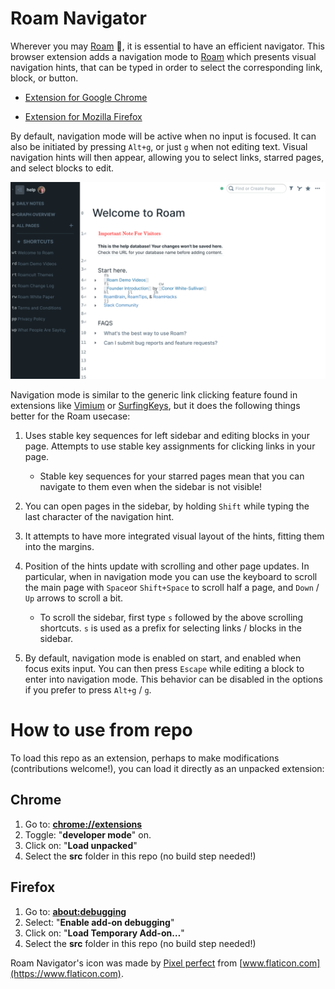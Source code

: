 # Roam Navigator

Wherever you may [Roam][] :metal:, it is essential to have an
efficient navigator. This browser extension adds a navigation mode to
[Roam][] which presents visual navigation hints, that can be typed in
order to select the corresponding link, block, or button.

* [ Extension for Google Chrome
  ](https://chrome.google.com/webstore/detail/todoist-shortcuts/jdnejinifclpmdnhchmadmjcmcjpcpbj)

<!--
    ![Chrome Users](https://img.shields.io/chrome-web-store/users/jdnejinifclpmdnhchmadmjcmcjpcpbj.svg)
    ![Chrome Rating](https://img.shields.io/chrome-web-store/rating/jdnejinifclpmdnhchmadmjcmcjpcpbj.svg)
-->

* [ Extension for Mozilla Firefox
  ](https://addons.mozilla.org/en-US/firefox/addon/roam-navigator/)

<!--
    ![Firefox Users](https://img.shields.io/amo/users/roam-navigator.svg)
    ![Firefox Rating](https://img.shields.io/amo/rating/roam-navigator.svg)
-->

By default, navigation mode will be active when no input is focused.
It can also be initiated by pressing `Alt+g`, or just `g` when not
editing text. Visual navigation hints will then appear, allowing you
to select links, starred pages, and select blocks to edit.

![screenshot of Roam with navigation mode activated](etc/screenshot1280.png)

Navigation mode is similar to the generic link clicking feature found
in extensions like [Vimium][] or [SurfingKeys][], but it does the
following things better for the Roam usecase:

1. Uses stable key sequences for left sidebar and editing blocks in
   your page.  Attempts to use stable key assignments for clicking
   links in your page.

   - Stable key sequences for your starred pages mean that you can
     navigate to them even when the sidebar is not visible!

2. You can open pages in the sidebar, by holding `Shift` while typing
   the last character of the navigation hint.

3. It attempts to have more integrated visual layout of the hints,
   fitting them into the margins.

4. Position of the hints update with scrolling and other page
   updates. In particular, when in navigation mode you can use the
   keyboard to scroll the main page with `Space`or `Shift+Space` to
   scroll half a page, and `Down` / `Up` arrows to scroll a bit.

   - To scroll the sidebar, first type `s` followed by the above
     scrolling shortcuts. `s` is used as a prefix for selecting links
     / blocks in the sidebar.

5. By default, navigation mode is enabled on start, and enabled when
   focus exits input. You can then press `Escape` while editing a
   block to enter into navigation mode. This behavior can be disabled
   in the options if you prefer to press `Alt+g` / `g`.

[Roam]: https://roamresearch.com/
[Vimium]: https://vimium.github.io/
[SurfingKeys]: https://github.com/brookhong/Surfingkeys

# How to use from repo

To load this repo as an extension, perhaps to make modifications
(contributions welcome!), you can load it directly as an unpacked
extension:

## Chrome

1. Go to: [**chrome://extensions**](chrome://extensions)
2. Toggle: "**developer mode**" on.
3. Click on: "**Load unpacked**"
4. Select the **src** folder in this repo (no build step needed!)

## Firefox

1. Go to: [**about:debugging**](about:debugging)
2. Select: "**Enable add-on debugging**"
3. Click on: "**Load Temporary Add-on…**"
4. Select the **src** folder in this repo (no build step needed!)

Roam Navigator's icon was made by [Pixel
perfect](https://www.flaticon.com/authors/pixel-perfect) from
[www.flaticon.com](https://www.flaticon.com).
